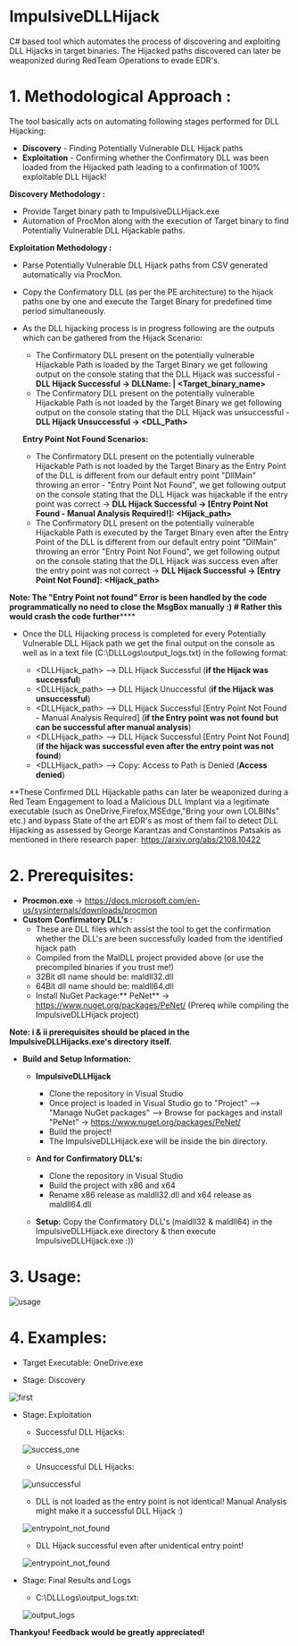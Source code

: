 # ImpulsiveDLLHijack

C# based tool which automates the process of discovering and exploiting DLL Hijacks in target binaries. The Hijacked paths discovered can later be weaponized during RedTeam Operations to evade EDR's.

# 1. Methodological Approach :

The tool basically acts on automating following stages performed for DLL Hijacking:

- **Discovery** - Finding Potentially Vulnerable DLL Hijack paths
- **Exploitation** - Confirming whether the Confirmatory DLL was been loaded from the Hijacked path leading to a confirmation of 100% exploitable DLL Hijack!

**Discovery Methodology :**

- Provide Target binary path to ImpulsiveDLLHijack.exe
- Automation of ProcMon along with the execution of Target binary to find Potentially Vulnerable DLL Hijackable paths.

**Exploitation Methodology :**

- Parse Potentially Vulnerable DLL Hijack paths from CSV generated automatically via ProcMon.
- Copy the Confirmatory DLL (as per the PE architecture) to the hijack paths one by one and execute the Target Binary for predefined time period simultaneously.
- As the DLL hijacking process is in progress following are the outputs which can be gathered from the Hijack Scenario:
	* The Confirmatory DLL present on the potentially vulnerable Hijackable Path is loaded by the Target Binary we get following output on the console stating that the DLL Hijack was successful - **DLL Hijack Successful -> DLLName: <DLLname> | <Target_binary_name>**
	* The Confirmatory DLL present on the potentially vulnerable Hijackable Path is not loaded by the Target Binary we get following output on the console stating that the DLL Hijack was unsuccessful - **DLL Hijack Unsuccessful -> <DLL_Path>**

	**Entry Point Not Found Scenarios:**

	-  The Confirmatory DLL present on the potentially vulnerable Hijackable Path is not loaded by the Target Binary as the Entry Point of the DLL is 				   different from our default entry point "DllMain" throwing an error - "Entry Point Not Found", we get following output on the console stating that the                              DLL Hijack was hijackable if the entry point was correct -> **DLL Hijack Successful -> [Entry Point Not Found - Manual Analysis Required!]: <Hijack_path>**
	- The Confirmatory DLL present on the potentially vulnerable Hijackable Path is executed by the Target Binary even after the Entry Point of the DLL is 		    different from our default entry point "DllMain" throwing an error "Entry Point Not Found", we get following output on the console stating that the DLL Hijack was success even after the entry point was not correct -> **DLL Hijack Successful -> [Entry Point Not Found]: <Hijack_path>**

**Note: The "Entry Point not found" Error is been handled by the code programmatically no need to close the MsgBox manually :) # Rather this would crash the code further******

- Once the DLL Hijacking process is completed for every Potentially Vulnerable DLL Hijack path we get the final output on the console as well as in a text file (C:\DLLLogs\output_logs.txt) in the following format:

	- <DLLHijack_path> --> DLL Hijack Successful (**if the Hijack was successful**)
	- <DLLHijack_path> --> DLL Hijack Unuccessful (**if the Hijack was unsuccessful**)
	- <DLLHijack_path> --> DLL Hijack Successful [Entry Point Not Found - Manual Analysis Required] (**if the Entry point was not found but can be successful after manual analysis**)
	- <DLLHijack_path> --> DLL Hijack Successful [Entry Point Not Found] (**if the hijack was successful even after the entry point was not found**)
	- <DLLHijack_path> --> Copy: Access to Path is Denied (**Access denied**)

**These Confirmed DLL Hijackable paths can later be weaponized during a Red Team Engagement to load a Malicious DLL Implant via a legitimate executable (such as OneDrive,Firefox,MSEdge,"Bring your own LOLBINs" etc.) and bypass State of the art EDR's as most of them fail to detect DLL Hijacking as assessed by George Karantzas and Constantinos Patsakis as mentioned in there research paper: https://arxiv.org/abs/2108.10422


		
# 2. Prerequisites:

- **Procmon.exe**  -> https://docs.microsoft.com/en-us/sysinternals/downloads/procmon
- **Custom Confirmatory DLL's** :
	- These are DLL files which assist the tool to get the confirmation whether the DLL's are been successfully loaded from the identified hijack path 
	- Compiled from the MalDLL project provided above (or use the precompiled binaries if you trust me!)
	- 32Bit dll name should be: maldll32.dll
	- 64Bit dll name should be: maldll64.dll
	- Install NuGet Package:** PeNet** -> https://www.nuget.org/packages/PeNet/ (Prereq while compiling the ImpulsiveDLLHijack project)

**Note: i & ii prerequisites should be placed in the ImpulsiveDLLHijacks.exe's directory itself.**

- **Build and Setup Information:**

	- **ImpulsiveDLLHijack**

		- Clone the repository in Visual Studio
		- Once project is loaded in Visual Studio go to "Project" --> "Manage NuGet packages"  --> Browse for packages and install "PeNet" -> https://www.nuget.org/packages/PeNet/
		- Build the project!
		- The ImpulsiveDLLHijack.exe will be inside the bin directory.

	- **And for Confirmatory DLL's:**

		- Clone the repository in Visual Studio
		- Build the project with x86 and x64
		- Rename x86 release as maldll32.dll and x64 release as maldll64.dll

	- **Setup:** Copy the Confirmatory DLL's (maldll32 & maldll64) in the ImpulsiveDLLHijack.exe directory & then execute ImpulsiveDLLHijack.exe :))

# 3. Usage:

![usage](https://user-images.githubusercontent.com/60843949/132341238-c6e0cad4-dfc1-4d8e-a011-73df17b652d6.PNG)

# 4. Examples:

- Target Executable: OneDrive.exe

- Stage: Discovery

![first](https://user-images.githubusercontent.com/60843949/132492019-6dbb30aa-658f-4642-b9bd-69036d2d081a.PNG)

- Stage: Exploitation

	- Successful DLL Hijacks:

	![success_one](https://user-images.githubusercontent.com/60843949/132493144-78072724-c2c0-4390-b761-7bfb9abfcb5b.PNG)

	- Unsuccessful DLL Hijacks:

	![unsuccessful](https://user-images.githubusercontent.com/60843949/132493860-d9df5fff-6cbc-4785-88a2-92d27cf128e2.PNG)

	- DLL is not loaded as the entry point is not identical! Manual Analysis might make it a successful DLL Hijack :)

	![entrypoint_not_found](https://user-images.githubusercontent.com/60843949/132494965-9d3b302b-360c-48b1-b2a4-ec950fddd893.PNG)

	- DLL Hijack successful even after unidentical entry point!

	![entrypoint_not_found](https://user-images.githubusercontent.com/60843949/132494965-9d3b302b-360c-48b1-b2a4-ec950fddd893.PNG)

- Stage: Final Results and Logs

	- C:\DLLLogs\output_logs.txt:

	![output_logs](https://user-images.githubusercontent.com/60843949/132496859-808bb809-9230-4aee-afef-fe71ef03e8b5.PNG)


**Thankyou! Feedback would be greatly appreciated!**







	


